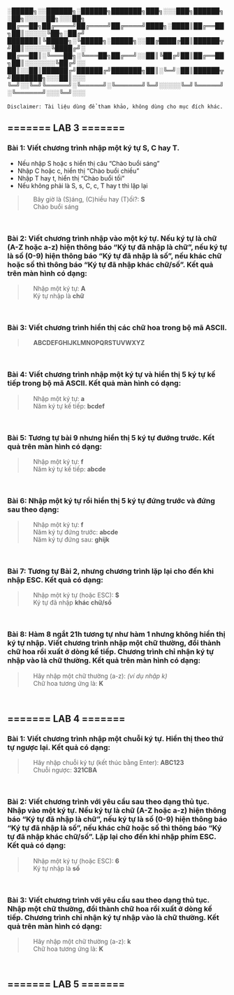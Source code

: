 
░█████╗░░██████╗░██████╗███████╗███╗░░░███╗██████╗░██╗░░░░░██╗░░░██╗
██╔══██╗██╔════╝██╔════╝██╔════╝████╗░████║██╔══██╗██║░░░░░╚██╗░██╔╝
███████║╚█████╗░╚█████╗░█████╗░░██╔████╔██║██████╦╝██║░░░░░░╚████╔╝░
██╔══██║░╚═══██╗░╚═══██╗██╔══╝░░██║╚██╔╝██║██╔══██╗██║░░░░░░░╚██╔╝░░
██║░░██║██████╔╝██████╔╝███████╗██║░╚═╝░██║██████╦╝███████╗░░░██║░░░
╚═╝░░╚═╝╚═════╝░╚═════╝░╚══════╝╚═╝░░░░░╚═╝╚═════╝░╚══════╝░░░╚═╝░░░
<br>
<br>
`Disclaimer: Tài liệu dùng để tham khảo, không dùng cho mục đích khác.`
## ======= LAB 3 =======
### Bài 1: Viết chương trình nhập một ký tự S, C hay T.
* Nếu nhập S hoặc s hiển thị câu “Chào buổi sáng”
* Nhập C hoặc c, hiển thị “Chào buổi chiều”
* Nhập T hay t, hiển thị “Chào buổi tối”
* Nếu không phải là S, s, C, c, T hay t thì lặp lại
> &nbsp;&nbsp;&nbsp;&nbsp;&nbsp;Bây giờ là (S)áng, (C)hiều hay (T)ối?: __S__<br>
> &nbsp;&nbsp;&nbsp;&nbsp;&nbsp;Chào buổi sáng
<br>

### Bài 2: Viết chương trình nhập vào một ký tự. Nếu ký tự là chữ (A-Z hoặc a-z) hiện thông báo “Ký tự đã nhập là chữ”, nếu ký tự là số (0-9) hiện thông báo “Ký tự đã nhập là số”, nếu khác chữ hoặc số thì thông báo “Ký tự đã nhập khác chữ/số”. Kết quả trên màn hình có dạng:
> &nbsp;&nbsp;&nbsp;&nbsp;&nbsp;Nhập một ký tự: __A__<br>
> &nbsp;&nbsp;&nbsp;&nbsp;&nbsp;Ký tự nhập là __chữ__
<br>

### Bài 3: Viết chương trình hiển thị các chữ hoa trong bộ mã ASCII.
> &nbsp;&nbsp;&nbsp;&nbsp;&nbsp;__ABCDEFGHIJKLMNOPQRSTUVWXYZ__
<br>  

### Bài 4: Viết chương trình nhập một ký tự và hiển thị 5 ký tự kế tiếp trong bộ mã ASCII. Kết quả màn hình có dạng:
> &nbsp;&nbsp;&nbsp;&nbsp;&nbsp;Nhập một ký tự: __a__ <br>
> &nbsp;&nbsp;&nbsp;&nbsp;&nbsp;Năm ký tự kế tiếp: __bcdef__
<br> 
 
### Bài 5: Tương tự bài 9 nhưng hiển thị 5 ký tự đướng trước. Kết quả trên màn hình có dạng:
> &nbsp;&nbsp;&nbsp;&nbsp;&nbsp;Nhập một ký tự: __f__<br>
> &nbsp;&nbsp;&nbsp;&nbsp;&nbsp;Năm ký tự kế tiếp: __abcde__
<br>

### Bài 6: Nhập một ký tự rồi hiển thị 5 ký tự đứng trước và đứng sau theo dạng:
> &nbsp;&nbsp;&nbsp;&nbsp;&nbsp;Nhập một ký tự: __f__<br>
> &nbsp;&nbsp;&nbsp;&nbsp;&nbsp;Năm ký tự đứng trước: __abcde__<br>
> &nbsp;&nbsp;&nbsp;&nbsp;&nbsp;Năm ký tự đứng sau: __ghijk__
<br>

### Bài 7: Tương tự Bài 2, nhưng chương trình lặp lại cho đến khi nhập ESC. Kết quả có dạng:
> &nbsp;&nbsp;&nbsp;&nbsp;&nbsp;Nhập một ký tự (hoặc ESC): __$__<br>
> &nbsp;&nbsp;&nbsp;&nbsp;&nbsp;Ký tự đã nhập __khác chữ/số__
<br>

### Bài 8: Hàm 8 ngắt 21h tương tự như hàm 1 nhưng không hiển thị ký tự nhập. Viết chương trình nhập một chữ thường, đổi thành chữ hoa rồi xuất ở dòng kế tiếp. Chương trình chỉ nhận ký tự nhập vào là chữ thường. Kết quả trên màn hình có dạng:
> &nbsp;&nbsp;&nbsp;&nbsp;&nbsp;Hãy nhập một chữ thường (a-z): _(ví dụ nhập k)_<br>
> &nbsp;&nbsp;&nbsp;&nbsp;&nbsp;Chữ hoa tương ứng là: __K__
<br>

## ======= LAB 4 =======
### Bài 1: Viết chương trình nhập một chuỗi ký tự. Hiển thị theo thứ tự ngược lại. Kết quả có dạng:
> &nbsp;&nbsp;&nbsp;&nbsp;&nbsp;Hãy nhập chuỗi ký tự (kết thúc bằng Enter): __ABC123__<br>
> &nbsp;&nbsp;&nbsp;&nbsp;&nbsp;Chuỗi ngược: __321CBA__
<br>
  
### Bài 2: Viết chương trình với yêu cầu sau theo dạng thủ tục. Nhập vào một ký tự. Nếu ký tự là chữ (A-Z hoặc a-z) hiện thông báo “Ký tự đã nhập là chữ”, nếu ký tự là số (0-9) hiện thông báo “Ký tự đã nhập là số”, nếu khác chữ hoặc số thì thông báo “Ký tự đã nhập khác chữ/số”. Lặp lại cho đến khi nhập phím ESC. Kết quả có dạng:</p>
> &nbsp;&nbsp;&nbsp;&nbsp;&nbsp;Nhập một ký tự (hoặc ESC): __6__<br>
> &nbsp;&nbsp;&nbsp;&nbsp;&nbsp;Ký tự nhập là __số__
<br>
  
### Bài 3: Viết chương trình với yêu cầu sau theo dạng thủ tục. Nhập một chữ thường, đổi thành chữ hoa rồi xuất ở dòng kế tiếp. Chương trình chỉ nhận ký tự nhập vào là chữ thường. Kết quả trên màn hình có dạng:
> &nbsp;&nbsp;&nbsp;&nbsp;&nbsp;Hãy nhập một chữ thường (a-z): __k__<br>
> &nbsp;&nbsp;&nbsp;&nbsp;&nbsp;Chữ hoa tương ứng là: __K__
<br>

## ======= LAB 5 =======
